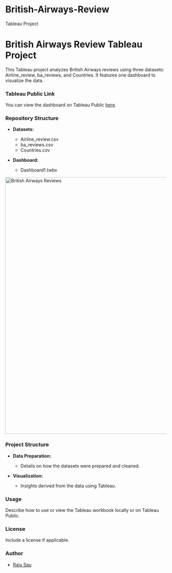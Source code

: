 # British-Airways-Review
Tableau Project
# British Airways Review Tableau Project

This Tableau project analyzes British Airways reviews using three datasets: Airline_review, ba_reviews, and Countries. It features one dashboard to visualize the data.

### Tableau Public Link
You can view the dashboard on Tableau Public [here](https://public.tableau.com/app/profile/rajusau/viz/BAReviewsDashboard_17212206605220/Dashboard1).

### Repository Structure
- **Datasets:**
  - Airline_review.csv
  - ba_reviews.csv
  - Countries.csv

- **Dashboard:**
  - Dashboard1.twbx
<img width="800" alt="British Airways Reviews" src="https://github.com/user-attachments/assets/4d61c2c5-d2ca-4a65-8907-44c402090504">


### Project Structure
- **Data Preparation:**
  - Details on how the datasets were prepared and cleaned.

- **Visualization:**
  - Insights derived from the data using Tableau.

### Usage
Describe how to use or view the Tableau workbook locally or on Tableau Public.

### License
Include a license if applicable.

### Author
- [Raju Sau](https://github.com/rajusau)
